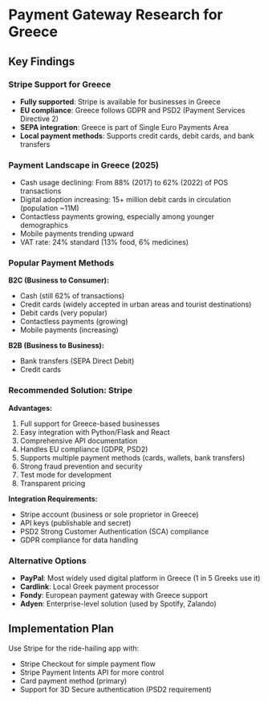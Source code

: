 # Payment Gateway Research for Greece

## Key Findings

### Stripe Support for Greece
- **Fully supported**: Stripe is available for businesses in Greece
- **EU compliance**: Greece follows GDPR and PSD2 (Payment Services Directive 2)
- **SEPA integration**: Greece is part of Single Euro Payments Area
- **Local payment methods**: Supports credit cards, debit cards, and bank transfers

### Payment Landscape in Greece (2025)
- Cash usage declining: From 88% (2017) to 62% (2022) of POS transactions
- Digital adoption increasing: 15+ million debit cards in circulation (population ~11M)
- Contactless payments growing, especially among younger demographics
- Mobile payments trending upward
- VAT rate: 24% standard (13% food, 6% medicines)

### Popular Payment Methods
**B2C (Business to Consumer):**
- Cash (still 62% of transactions)
- Credit cards (widely accepted in urban areas and tourist destinations)
- Debit cards (very popular)
- Contactless payments (growing)
- Mobile payments (increasing)

**B2B (Business to Business):**
- Bank transfers (SEPA Direct Debit)
- Credit cards

### Recommended Solution: Stripe
**Advantages:**
1. Full support for Greece-based businesses
2. Easy integration with Python/Flask and React
3. Comprehensive API documentation
4. Handles EU compliance (GDPR, PSD2)
5. Supports multiple payment methods (cards, wallets, bank transfers)
6. Strong fraud prevention and security
7. Test mode for development
8. Transparent pricing

**Integration Requirements:**
- Stripe account (business or sole proprietor in Greece)
- API keys (publishable and secret)
- PSD2 Strong Customer Authentication (SCA) compliance
- GDPR compliance for data handling

### Alternative Options
- **PayPal**: Most widely used digital platform in Greece (1 in 5 Greeks use it)
- **Cardlink**: Local Greek payment processor
- **Fondy**: European payment gateway with Greece support
- **Adyen**: Enterprise-level solution (used by Spotify, Zalando)

## Implementation Plan
Use Stripe for the ride-hailing app with:
- Stripe Checkout for simple payment flow
- Stripe Payment Intents API for more control
- Card payment method (primary)
- Support for 3D Secure authentication (PSD2 requirement)
